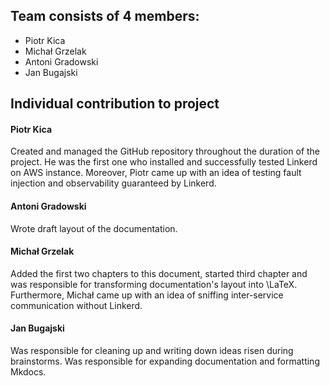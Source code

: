 ## Team consists of 4 members:

- Piotr Kica
- Michał Grzelak
- Antoni Gradowski
- Jan Bugajski

## Individual contribution to project

#### Piotr Kica

Created and managed the GitHub repository throughout the duration of
the project. He was the first one who installed and successfully tested Linkerd
on AWS instance. Moreover, Piotr came up with an idea of testing fault
injection and observability guaranteed by Linkerd.

#### Antoni Gradowski

Wrote draft layout of the documentation.

#### Michał Grzelak

Added the first two chapters to this document, started third
chapter and was responsible for transforming documentation's layout into
\LaTeX. Furthermore, Michał came up with an idea of sniffing inter-service
communication without Linkerd.

#### Jan Bugajski

Was responsible for cleaning up and writing down ideas risen
during brainstorms. Was responsible for expanding documentation and formatting Mkdocs.

